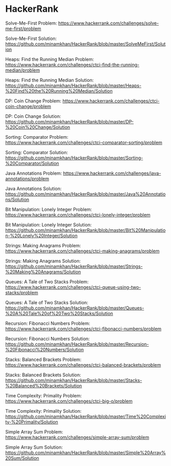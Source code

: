 # HackerRank
Solve-Me-First Problem: https://www.hackerrank.com/challenges/solve-me-first/problem

Solve-Me-First Solution: https://github.com/minamkhan/HackerRank/blob/master/SolveMeFirst/Solution

Heaps: Find the Running Median Problem: https://www.hackerrank.com/challenges/ctci-find-the-running-median/problem

Heaps: Find the Running Median Solution: https://github.com/minamkhan/HackerRank/blob/master/Heaps-%20Find%20the%20Running%20Median/Solution

DP: Coin Change Problem: https://www.hackerrank.com/challenges/ctci-coin-change/problem

DP: Coin Change Solution: https://github.com/minamkhan/HackerRank/blob/master/DP-%20Coin%20Change/Solution

Sorting: Comparator Problem: https://www.hackerrank.com/challenges/ctci-comparator-sorting/problem

Sorting: Comparator Solution: https://github.com/minamkhan/HackerRank/blob/master/Sorting-%20Comparator/Solution

Java Annotations Problem: https://www.hackerrank.com/challenges/java-annotations/problem

Java Annotations Solution: https://github.com/minamkhan/HackerRank/blob/master/Java%20Annotations/Solution

Bit Manipulation: Lonely Integer Problem: https://www.hackerrank.com/challenges/ctci-lonely-integer/problem

Bit Manipulation: Lonely Integer Solution: https://github.com/minamkhan/HackerRank/blob/master/Bit%20Manipulation-%20Lonely%20Integer/Solution

Strings: Making Anagrams Problem: https://www.hackerrank.com/challenges/ctci-making-anagrams/problem

Strings: Making Anagrams Solution: https://github.com/minamkhan/HackerRank/blob/master/Strings-%20Making%20Anagrams/Solution

Queues: A Tale of Two Stacks Problem: https://www.hackerrank.com/challenges/ctci-queue-using-two-stacks/problem

Queues: A Tale of Two Stacks Solution: https://github.com/minamkhan/HackerRank/blob/master/Queues-%20A%20Tale%20of%20Two%20Stacks/Solution

Recursion: Fibonacci Numbers Problem: https://www.hackerrank.com/challenges/ctci-fibonacci-numbers/problem

Recursion: Fibonacci Numbers Solution: https://github.com/minamkhan/HackerRank/blob/master/Recursion-%20Fibonacci%20Numbers/Solution

Stacks: Balanced Brackets Problem: https://www.hackerrank.com/challenges/ctci-balanced-brackets/problem

Stacks: Balanced Brackets Solution: https://github.com/minamkhan/HackerRank/blob/master/Stacks-%20Balanced%20Brackets/Solution

Time Complexity: Primality Problem: https://www.hackerrank.com/challenges/ctci-big-o/problem

Time Complexity: Primality Solution: https://github.com/minamkhan/HackerRank/blob/master/Time%20Complexity-%20Primality/Solution

Simple Array Sum Problem: https://www.hackerrank.com/challenges/simple-array-sum/problem

Simple Array Sum Solution: https://github.com/minamkhan/HackerRank/blob/master/Simple%20Array%20Sum/Solution



